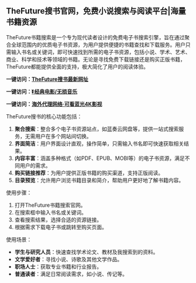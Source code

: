 <h2>TheFuture搜书官网，免费小说搜索与阅读平台|海量书籍资源</h2>
<p>TheFuture书籍搜索是一个专为现代读者设计的免费电子书搜索引擎，旨在通过聚合全球范围内的优质电子书资源，为用户提供便捷的书籍查找和下载服务。用户只需输入书名或关键词，即可快速找到所需的电子书资源，包括小说、学术、艺术、商业、科学和技术等领域的书籍。无论是寻找免费下载链接还是购买正版书籍，TheFuture都能提供全面的支持，极大简化了用户的阅读体验。</p>
<p><strong>一键访问：</strong><a href="https://www.ggonav.com/sites/1661.html" target="_blank" ><strong>TheFuture搜书最新网址</strong></a></p>
<p><strong>一键访问：</strong><a href="https://pan.quark.cn/s/0db22432c259" target="_blank" ><strong>⏬经典电影/无损音乐</strong></a></p>
<p><strong>一键访问：</strong><a href="http://ip.harmonylink.net/share/e82025" target="_blank" ><strong>海外代理网络·可看蓝光4K影视</strong></a></p>
<p>TheFuture搜书的核心功能包括：</p>
<ol>
  <li><strong>聚合搜索</strong>：整合多个电子书资源站点，如蓝奏云网盘等，提供一站式搜索服务，无需用户在多个网站间切换。</li>
  <li><strong>界面简洁</strong>：用户界面设计直观，操作简单，只需输入书名即可快速获取相关结果。</li>
  <li><strong>内容丰富</strong>：涵盖多种格式（如PDF、EPUB、MOBI等）的电子书资源，满足不同用户的需求。</li>
  <li><strong>购买链接推荐</strong>：为用户提供正版书籍的购买渠道，支持正版阅读。</li>
  <li><strong>目录预览</strong>：允许用户浏览书籍目录和简介，帮助用户更好地了解书籍内容。</li>
</ol>
<p>使用步骤：</p>
<ol>
  <li>打开TheFuture书籍搜索官网。</li>
  <li>在搜索框中输入书名或关键词。</li>
  <li>查看搜索结果，选择合适的资源链接。</li>
  <li>根据需求下载电子书或跳转至购买页面。</li>
</ol>
<p>使用场景：</p>
<ul>
  <li><strong>学生与研究人员</strong>：快速查找学术论文、教材及我搜索到的资料。</li>
  <li><strong>文学爱好者</strong>：寻找小说、诗歌及其他文学作品。</li>
  <li><strong>职场人士</strong>：获取专业书籍和行业报告。</li>
  <li><strong>普通读者</strong>：满足日常阅读需求，如小说、传记等。</li>
</ul>
